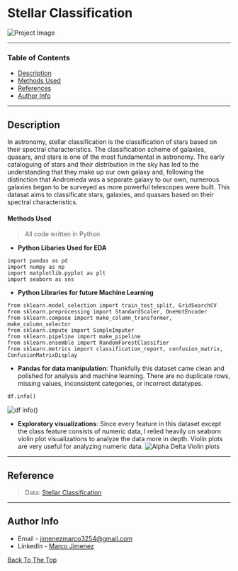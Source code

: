 # Stellar Classification
![Project Image](https://astrobiology.nasa.gov/uploads/filer_public_thumbnails/filer_public/cf/29/cf294394-800d-4fc4-954d-78dba367de36/large_web.jpg__1240x510_q85_subject_location-620%2C254_subsampling-2.jpg)

---

### Table of Contents

- [Description](#description)
- [Methods Used](#methods-used)
- [References](#references)
- [Author Info](#author-info)

---

## Description
In astronomy, stellar classification is the classification of stars based on their spectral characteristics. The classification scheme of galaxies, quasars, and stars is one of the most fundamental in astronomy. The early cataloguing of stars and their distribution in the sky has led to the understanding that they make up our own galaxy and, following the distinction that Andromeda was a separate galaxy to our own, numerous galaxies began to be surveyed as more powerful telescopes were built. This datasat aims to classificate stars, galaxies, and quasars based on their spectral characteristics.


#### Methods Used
> All code written in Python
- **Python Libaries Used for EDA**
```
import pandas as pd
import numpy as np
import matplotlib.pyplot as plt
import seaborn as sns
```
- **Python Libraries for future Machine Learning**
```
from sklearn.model_selection import train_test_split, GridSearchCV
from sklearn.preprocessing import StandardScaler, OneHotEncoder
from sklearn.compose import make_column_transformer, make_column_selector
from sklearn.impute import SimpleImputer
from sklearn.pipeline import make_pipeline
from sklearn.ensemble import RandomForestClassifier
from sklearn.metrics import classification_report, confusion_matrix, ConfusionMatrixDisplay
```

- **Pandas for data manipulation**: Thankfully this dataset came clean and polished for analysis and machine learning. There are no duplicate rows, missing values, inconsistent categories, or incorrect datatypes. 
```python
df.info()
```
![df info()](https://user-images.githubusercontent.com/97704503/165173934-c60e3a26-97be-46a2-8309-403766194355.jpg)


- **Exploratory visualizations**: Since every feature in this dataset except the class feature consists of numeric data, I relied heavily on seaborn violin plot visualizations to analyze the data more in depth. Violin plots are very useful for analyzing numeric data.
![Alpha   Delta Violin plots](https://user-images.githubusercontent.com/97704503/165169798-d66f0302-c1b0-4e5d-9054-dda79833d545.png)


---

## Reference
>Data: [Stellar Classification](https://www.kaggle.com/datasets/fedesoriano/stellar-classification-dataset-sdss17)
---

## Author Info

- Email - jimenezmarco3254@gmail.com
- LinkedIn - [Marco Jimenez](https://www.linkedin.com/in/marco-jimenez-50637922b/)

[Back To The Top](#Food-Sales-Predictions)
